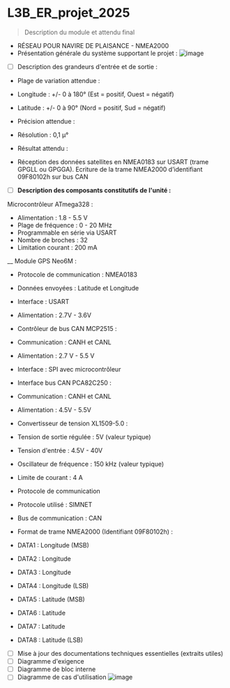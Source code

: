 # L3B_ER_projet_2025
> Description du module et attendu final
 - RÉSEAU POUR NAVIRE DE PLAISANCE - NMEA2000
- Présentation générale du système supportant le projet : 
![image](https://github.com/user-attachments/assets/eb1aaab5-a327-41bb-a704-3360e9b9ff27)

- [ ] Description des grandeurs d'entrée et de sortie :
   
- Plage de variation attendue :

- Longitude : +/- 0 à 180° (Est = positif, Ouest = négatif)
- Latitude : +/- 0 à 90° (Nord = positif, Sud = négatif)

- Précision attendue :

- Résolution : 0,1 µ°

- Résultat attendu :

- Réception des données satellites en NMEA0183 sur USART (trame GPGLL ou GPGGA).
Ecriture de la trame NMEA2000 d’identifiant 09F80102h sur bus CAN

- [ ] **Description des composants constitutifs de l'unité :**
  
 Microcontrôleur ATmega328 :

- Alimentation : 1.8 - 5.5 V
- Plage de fréquence : 0 - 20 MHz
- Programmable en série via USART
- Nombre de broches : 32
- Limitation courant : 200 mA

__ Module GPS Neo6M :

- Protocole de communication : NMEA0183
- Données envoyées : Latitude et Longitude
- Interface : USART
- Alimentation : 2.7V - 3.6V

- Contrôleur de bus CAN MCP2515 :

- Communication : CANH et CANL
- Alimentation : 2.7 V - 5.5 V
- Interface : SPI avec microcontrôleur
- Interface bus CAN PCA82C250 :
- Communication : CANH et CANL
- Alimentation : 4.5V - 5.5V

- Convertisseur de tension XL1509-5.0 :

- Tension de sortie régulée : 5V (valeur typique)
- Tension d'entrée : 4.5V - 40V
- Oscillateur de fréquence : 150 kHz (valeur typique)
- Limite de courant : 4 A
- Protocole de communication
- Protocole utilisé : SIMNET
- Bus de communication : CAN

- Format de trame NMEA2000 (Identifiant 09F80102h) :

- DATA1 : Longitude (MSB)
- DATA2 : Longitude
- DATA3 : Longitude
- DATA4 : Longitude (LSB)
- DATA5 : Latitude (MSB)
- DATA6 : Latitude
- DATA7 : Latitude
- DATA8 : Latitude (LSB)

- [ ] Mise à jour des documentations techniques essentielles (extraits utiles)
- [ ] Diagramme d'exigence
- [ ] Diagramme de bloc interne
- [ ] Diagramme de cas d'utilisation
![image](https://github.com/user-attachments/assets/57e4b718-a6c9-4e45-8e93-19d325f6bf5b)
